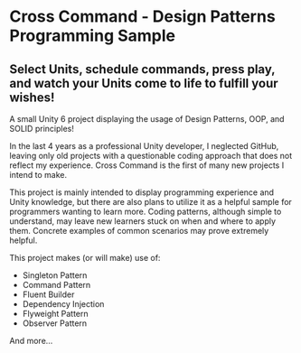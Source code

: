 # Cross Command - Design Patterns Programming Sample

## Select Units, schedule commands, press play, and watch your Units come to life to fulfill your wishes!

A small Unity 6 project displaying the usage of Design Patterns, OOP, and SOLID principles!

In the last 4 years as a professional Unity developer, I neglected GitHub, leaving only old projects with a questionable coding approach that does not reflect my experience. Cross Command is the first of many new projects I intend to make.

This project is mainly intended to display programming experience and Unity knowledge, but there are also plans to utilize it as a helpful sample for programmers wanting to learn more. Coding patterns, although simple to understand, may leave new learners stuck on when and where to apply them. Concrete examples of common scenarios may prove extremely helpful.

This project makes (or will make) use of:

* Singleton Pattern
* Command Pattern
* Fluent Builder
* Dependency Injection
* Flyweight Pattern
* Observer Pattern

And more…

